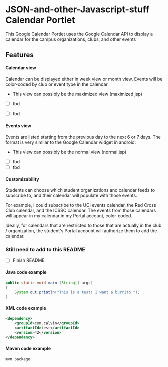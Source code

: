 # JSON-and-other-Javascript-stuff Calendar Portlet

This Google Calendar Portlet uses the Google Calendar API to display a calendar for the campus organizations, clubs, and other events

## Features

#### Calendar view

Calendar can be displayed either in week view or month view. Events will be color-coded by club or event type in the calendar. 

- This view can possibly be the maximized view (maximized.jsp)
- [ ] tbd
- [ ] tbd


#### Events view

Events are listed starting from the previous day to the next 6 or 7 days. The format is very similar to the Google Calendar widget in android:

- This view can possibly be the normal view (normal.jsp)
- [ ] tbd
- [ ] tbd

#### Customizability

Students can choose which student organizations and calendar feeds to subscribe to, and their calendar will populate with those events.

For example, I could subscribe to the UCI events calendar, the Red Cross Club calendar, and the ICSSC calendar. The events from those calendars will appear in my calendar in my Portal account, color-coded.

Ideally, for calendars that are restricted to those that are actually in the club / organization, the student's Portal account will authorize them to add the calendar. 


### Still need to add to this README

- [ ] Finish README

#### Java code example

```java
public static void main (String[] args)
{
	System.out.println("This is a test! I want a burrito!");
}
```

#### XML code example

```xml
<dependency>
    <groupId>com.calvin</groupId>
    <artifactId>test</artifactId>
    <version>42</version>
</dependency>
```

#### Maven code example

```
mvn package
```

